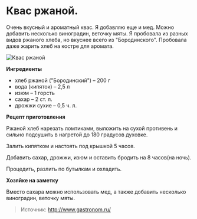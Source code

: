 # Квас ржаной.
Очень вкусный и ароматный квас. Я добавляю еще и мед. Можно добавить несколько виноградин, веточку мяты. Я пробовала из разных видов ржаного хлеба, но вкуснее всего из "Бородинского". Пробовала даже жарить хлеб на костре для аромата.

![Квас ржаной](/images/Kulinar/Zagotovki/kvas_rzhanoy.jpg 'Квас ржаной')

**Ингредиенты**

- хлеб ржаной ("Бородинский") – 200 г
- вода (кипяток) – 2,5 л
- изюм – 1 горсть
- сахар – 2 ст. л.
- дрожжи сухие – 0,5 ч. л.

**Рецепт приготовления**

Ржаной хлеб нарезать ломтиками, выложить на сухой противень и сильно подсушить в нагретой до 180 градусов духовке.

Залить кипятком и настоять под крышкой 5 часов.

Добавить сахар, дрожжи, изюм и оставить бродить на 8 часов(на ночь).

Процедить, разлить по бутылкам и охладить.

**Хозяйке на заметку**

Вместо сахара можно использовать мед, а также добавить несколько виноградин, веточку мяты.

> Источник: http://www.gastronom.ru/
